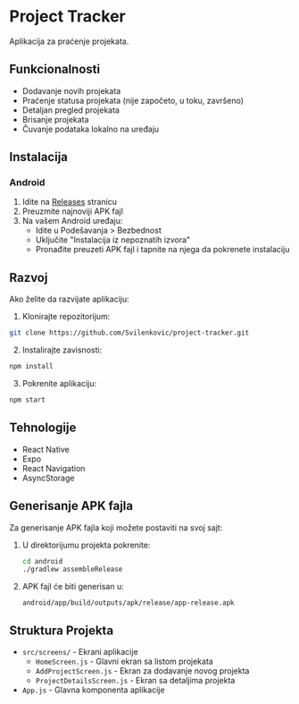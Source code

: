# Project Tracker

Aplikacija za praćenje projekata.

## Funkcionalnosti

- Dodavanje novih projekata
- Praćenje statusa projekata (nije započeto, u toku, završeno)
- Detaljan pregled projekata
- Brisanje projekata
- Čuvanje podataka lokalno na uređaju

## Instalacija

### Android

1. Idite na [Releases](https://github.com/Svilenkovic/project-tracker/releases) stranicu
2. Preuzmite najnoviji APK fajl
3. Na vašem Android uređaju:
   - Idite u Podešavanja > Bezbednost
   - Uključite "Instalacija iz nepoznatih izvora"
   - Pronađite preuzeti APK fajl i tapnite na njega da pokrenete instalaciju

## Razvoj

Ako želite da razvijate aplikaciju:

1. Klonirajte repozitorijum:
```bash
git clone https://github.com/Svilenkovic/project-tracker.git
```

2. Instalirajte zavisnosti:
```bash
npm install
```

3. Pokrenite aplikaciju:
```bash
npm start
```

## Tehnologije

- React Native
- Expo
- React Navigation
- AsyncStorage

## Generisanje APK fajla

Za generisanje APK fajla koji možete postaviti na svoj sajt:

1. U direktorijumu projekta pokrenite:
   ```bash
   cd android
   ./gradlew assembleRelease
   ```

2. APK fajl će biti generisan u:
   ```
   android/app/build/outputs/apk/release/app-release.apk
   ```

## Struktura Projekta

- `src/screens/` - Ekrani aplikacije
  - `HomeScreen.js` - Glavni ekran sa listom projekata
  - `AddProjectScreen.js` - Ekran za dodavanje novog projekta
  - `ProjectDetailsScreen.js` - Ekran sa detaljima projekta
- `App.js` - Glavna komponenta aplikacije 